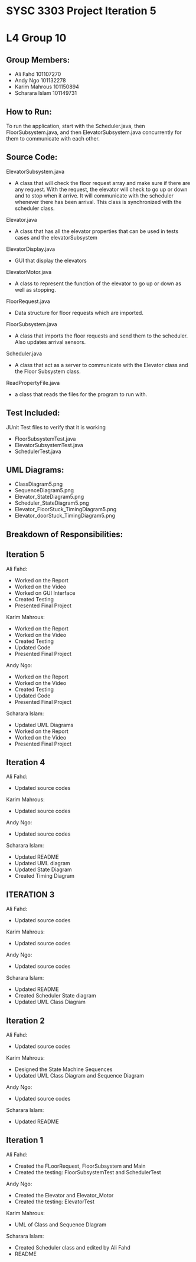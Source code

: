 # SYSC 3303 Project Iteration 5
# L4 Group 10

## Group Members:
 - Ali Fahd 101107270
 - Andy Ngo 101132278
 - Karim Mahrous 101150894
 - Scharara Islam 101149731

## How to Run:
To run the application, start with the Scheduler.java, then FloorSubsystem.java, and then ElevatorSubsystem.java concurrently for them to communicate with each other.


## Source Code:
ElevatorSubsystem.java
- A class that will check the floor request array and make sure if there are any request. With the request, the elevator will check to go up or down and to stop when it arrive. It will communicate with the scheduler whenever there has been arrival. This class is synchronized with the scheduler class.

Elevator.java
- A class that has all the elevator properties that can be used in tests cases and the elevatorSubsystem

ElevatorDisplay.java
- GUI that display the elevators

ElevatorMotor.java
- A class to represent the function of the elevator to go up or down as well as stopping.

FloorRequest.java
- Data structure for floor requests which are imported.

FloorSubsystem.java
- A class that imports the floor requests and send them to the scheduler. Also updates arrival sensors.

Scheduler.java
- A class that act as a server to communicate with the Elevator class and the Floor Subsystem class.

ReadPropertyFile.java
- a class that reads the files for the program to run with.

## Test Included:
JUnit Test files to verify that it is working
- FloorSubsystemTest.java
- ElevatorSubsystemTest.java
- SchedulerTest.java

## UML Diagrams:
- ClassDiagram5.png
- SequenceDiagram5.png
- Elevator_StateDiagram5.png
- Scheduler_StateDiagram5.png
- Elevator_FloorStuck_TimingDiagram5.png
- Elevator_doorStuck_TimingDiagram5.png

## Breakdown of Responsibilities:
## Iteration 5
Ali Fahd:
- Worked on the Report 
- Worked on the Video
- Worked on GUI Interface
- Created Testing
- Presented Final Project

Karim Mahrous:
- Worked on the Report 
- Worked on the Video
- Created Testing
- Updated Code
- Presented Final Project

Andy Ngo:
- Worked on the Report 
- Worked on the Video
- Created Testing
- Updated Code
- Presented Final Project

Scharara Islam:
- Updated UML Diagrams
- Worked on the Report 
- Worked on the Video
- Presented Final Project

## Iteration 4
Ali Fahd:
- Updated source codes

Karim Mahrous:
- Updated source codes

Andy Ngo:
- Updated source codes

Scharara Islam:
- Updated README
- Updated UML diagram
- Updated State Diagram
- Created Timing Diagram

## ITERATION 3
Ali Fahd:
- Updated source codes

Karim Mahrous:
- Updated source codes

Andy Ngo:
- Updated source codes

Scharara Islam:
- Updated README 
- Created Scheduler State diagram
- Updated UML Class Diagram

## Iteration 2
Ali Fahd:
- Updated source codes

Karim Mahrous:
- Designed the State Machine Sequences 
- Updated UML Class Diagram and Sequence Diagram

Andy Ngo:
- Updated source codes

Scharara Islam:
- Updated README 

## Iteration 1
Ali Fahd:
- Created the FLoorRequest, FloorSubsystem and Main
- Created the testing: FloorSubsystemTest and SchedulerTest

Andy Ngo:
- Created the Elevator and Elevator_Motor
- Created the testing: ElevatorTest

Karim Mahrous:
- UML of Class and Sequence DIagram

Scharara Islam:
- Created Scheduler class and edited by Ali Fahd
- README
